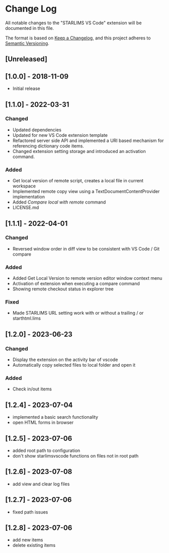 # Change Log

All notable changes to the "STARLIMS VS Code" extension will be documented in this file.

The format is based on [Keep a Changelog](https://keepachangelog.com/en/1.0.0/),
and this project adheres to [Semantic Versioning](https://semver.org/spec/v2.0.0.html).

## [Unreleased]

## [1.0.0] - 2018-11-09

- Initial release

## [1.1.0] - 2022-03-31

### Changed

- Updated dependencies
- Updated for new VS Code extension template
- Refactored server side API and implemented a URI based mechanism for referencing dictionary code items.
- Changed extension setting storage and introduced an activation command.

### Added

- Get local version of remote script, creates a local file in current workspace
- Implemented remote copy view using a TextDocumentContentProvider implementation
- Added _Compare local with remote_ command
- LICENSE.md

## [1.1.1] - 2022-04-01

### Changed

- Reversed window order in diff view to be consistent with VS Code / Git compare

### Added

- Added Get Local Version to remote version editor window context menu
- Activation of extension when executing a compare command
- Showing remote checkout status in explorer tree

### Fixed

- Made STARLIMS URL setting work with or without a trailing / or starthtml.lims

## [1.2.0] - 2023-06-23

### Changed
- Display the extension on the activity bar of vscode
- Automatically copy selected files to local folder and open it

### Added
- Check in/out items

## [1.2.4] - 2023-07-04
- implemented a basic search functionality
- open HTML forms in browser

## [1.2.5] - 2023-07-06
- added root path to configuration
- don't show starlimsvscode functions on files not in root path

## [1.2.6] - 2023-07-08
- add view and clear log files

## [1.2.7] - 2023-07-06
- fixed path issues

## [1.2.8] - 2023-07-06
- add new items
- delete existing items
